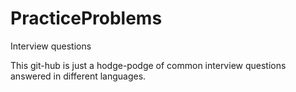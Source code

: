 # PracticeProblems
Interview questions

This git-hub is just a hodge-podge of common interview questions answered in different languages.
